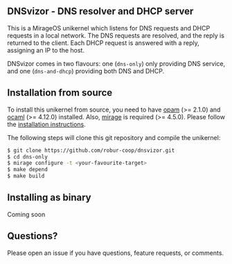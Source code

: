 ## DNSvizor - DNS resolver and DHCP server

This is a MirageOS unikernel which listens for DNS requests and DHCP requests in a local network. The DNS requests are resolved, and the reply is returned to the client. Each DHCP request is answered with a reply, assigning an IP to the host.

DNSvizor comes in two flavours: one (`dns-only`) only providing DNS service, and one (`dns-and-dhcp`) providing both DNS and DHCP.

## Installation from source

To install this unikernel from source, you need to have
[opam](https://opam.ocaml.org) (>= 2.1.0) and
[ocaml](https://ocaml.org) (>= 4.12.0) installed. Also,
[mirage](https://mirageos.org) is required (>= 4.5.0). Please follow the
[installation instructions](https://mirageos.org/wiki/install).

The following steps will clone this git repository and compile the unikernel:

```bash
$ git clone https://github.com/robur-coop/dnsvizor.git
$ cd dns-only
$ mirage configure -t <your-favourite-target>
$ make depend
$ make build
```

## Installing as binary

Coming soon

## Questions?

Please open an issue if you have questions, feature requests, or comments.
